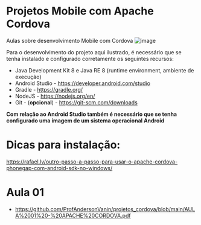 # Projetos Mobile com Apache Cordova
Aulas sobre desenvolvimento Mobile com Cordova
![image](https://user-images.githubusercontent.com/53703505/132000917-d383910f-716b-42a4-99dd-27485273e5aa.png)

Para o desenvolvimento do projeto aqui ilustrado, é necessário que se tenha instalado e configurado corretamente os seguintes recursos:
* Java Development Kit 8 e Java RE 8 (runtime environment, ambiente de execução)
* Android Studio - https://developer.android.com/studio
* Gradle - https://gradle.org/
* NodeJS - https://nodejs.org/en/
* Git - (**opcional**) - https://git-scm.com/downloads 

**Com relação ao Android Studio também é necessário que se tenha configurado uma imagem de um sistema operacional Android**

# Dicas para instalação:
https://rafael.lv/outro-passo-a-passo-para-usar-o-apache-cordova-phonegap-com-android-sdk-no-windows/

# Aula 01
* https://github.com/ProfAndersonVanin/projetos_cordova/blob/main/AULA%2001%20-%20APACHE%20CORDOVA.pdf

